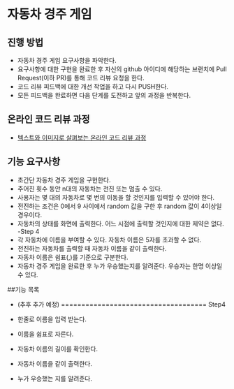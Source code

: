 # 자동차 경주 게임
## 진행 방법
* 자동차 경주 게임 요구사항을 파악한다.
* 요구사항에 대한 구현을 완료한 후 자신의 github 아이디에 해당하는 브랜치에 Pull Request(이하 PR)를 통해 코드 리뷰 요청을 한다.
* 코드 리뷰 피드백에 대한 개선 작업을 하고 다시 PUSH한다.
* 모든 피드백을 완료하면 다음 단계를 도전하고 앞의 과정을 반복한다.

## 온라인 코드 리뷰 과정
* [텍스트와 이미지로 살펴보는 온라인 코드 리뷰 과정](https://github.com/next-step/nextstep-docs/tree/master/codereview)

## 기능 요구사항
 - 초간단 자동차 경주 게임을 구현한다.
 - 주어진 횟수 동안 n대의 자동차는 전진 또는 멈출 수 있다.
 - 사용자는 몇 대의 자동차로 몇 번의 이동을 할 것인지를 입력할 수 있어야 한다.
 - 전진하는 조건은 0에서 9 사이에서 random 값을 구한 후 random 값이 4이상일 경우이다.
 - 자동차의 상태를 화면에 출력한다. 어느 시점에 출력할 것인지에 대한 제약은 없다.
 -Step 4
 -  각 자동차에 이름을 부여할 수 있다. 자동차 이름은 5자를 초과할 수 없다.
 -  전진하는 자동차를 출력할 때 자동차 이름을 같이 출력한다.
 -  자동차 이름은 쉼표(,)를 기준으로 구분한다.
 -  자동차 경주 게임을 완료한 후 누가 우승했는지를 알려준다. 우승자는 한명 이상일 수 있다.

##기능 목록
 - (추후 추가 예정)
==================================== 
Step4
 - 한줄로 이름을 입력 받는다.
 - 이름을 쉼표로 자른다.
 - 자동차 이름의 길이를 확인한다.
   
 - 자동차 이름을 같이 출력한다.
 - 누가 우승했는 지를 알려준다.